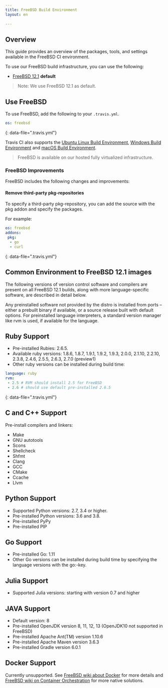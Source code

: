 ```yaml
---
title: FreeBSD Build Environment
layout: en
 
---
```


## Overview

This guide provides an overview of the packages, tools, and settings available in the FreeBSD CI environment.

To use our FreeBSD build infrastructure, you can use the following:

* [FreeBSD 12.1](/user/reference/freebsd/) **default**

> Note: We use FreeBSD 12.1 as default.


## Use FreeBSD

To use FreeBSD, add the following to your `.travis.yml`.

```yaml
os: freebsd
```
{: data-file=".travis.yml"}

Travis CI also supports the [Ubuntu Linux Build Environment](/user/reference/linux/), [Windows Build Environment](/user/reference/windows/) 
and [macOS Build Environment](/user/reference/osx/).

> FreeBSD is available on our hosted fully virtualized infrastructure. 

### FreeBSD Improvements

FreeBSD includes the following changes and improvements:

#### Remove third-party pkg-repositories 

To specify a third-party pkg-repository, you can add the source with the pkg addon and specify
the packages. 

For example:

```yaml
os: freebsd
addons:
 pkg:
  - go
  - curl
```
{: data-file=".travis.yml"}

## Common Environment to FreeBSD 12.1 images

The following versions of version control software and compilers are present on all FreeBSD
12.1 builds, along with more language-specific software, are described in detail below.

Any preinstalled software not provided by the distro is installed from ports – either a prebuilt binary
if available, or a source release built with default options. For preinstalled language
interpreters, a standard version manager like rvm is used, if available for the language.

## Ruby Support

* Pre-installed Rubies: 2.6.5.
* Available ruby versions: 1.8.6, 1.8.7, 1.9.1, 1.9.2, 1.9.3, 2.0.0, 2.1.10, 2.2.10, 2.3.8, 2.4.6, 2.5.5, 2.6.3, 2.7.0 (preview1)
*  Other ruby versions can be installed during build time:

```yaml
language: ruby
rvm:
 - 2.5 # RVM should install 2.5 for FreeBSD
 - 2.6 # should use default pre-installed 2.6.5
```
{: data-file=".travis.yml"}

## C and C++ Support

Pre-install compilers and linkers:
* Make
* GNU autotools
* Scons
* Shellcheck
* Shfmt
* Clang
* GCC
* CMake
* Ccache
* Llvm

## Python Support

* Supported Python versions: 2.7, 3.4 or higher.
* Pre-installed Python versions: 3.6 and 3.8.
* Pre-installed PyPy
* Pre-installed PIP

## Go Support

* Pre-installed Go: 1.11
* Other Go versions can be installed during build time by specifying the language versions with the go:-key.


## Julia Support

* Supported Julia versions: starting with version 0.7 and higher

## JAVA Support

* Default version: 8
* Pre-installed OpenJDK version 8, 11, 12, 13 (OpenJDK10 not supported in FreeBSD)
* Pre-installed Apache Ant(TM) version 1.10.6
* Pre-installed Apache Maven version 3.6.3
* Pre-installed Gradle version 6.0.1

## Docker Support

Currently unsupported. See [FreeBSD wiki about Docker](https://wiki.freebsd.org/Docker) for more details and [FreeBSD wiki on Container Orchestration](https://wiki.freebsd.org/ContainerOrchestration) for more native solutions.
